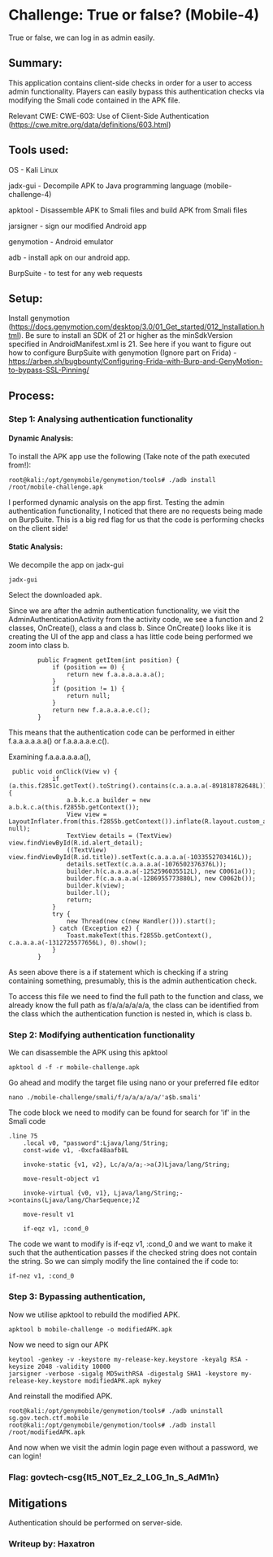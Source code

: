 # Challenge: True or false? (Mobile-4)
True or false, we can log in as admin easily.

## Summary:
This application contains client-side checks in order for a user to access admin functionality. Players can easily bypass this authentication checks via modifying the Smali code contained in the APK file.

Relevant CWE:
CWE-603: Use of Client-Side Authentication (https://cwe.mitre.org/data/definitions/603.html)

## Tools used:
OS - Kali Linux

jadx-gui - Decompile APK to Java programming language (mobile-challenge-4)

apktool - Disassemble APK to Smali files and build APK from Smali files

jarsigner - sign our modified Android app

genymotion - Android emulator

adb - install apk on our android app.

BurpSuite - to test for any web requests

## Setup:
Install genymotion (https://docs.genymotion.com/desktop/3.0/01_Get_started/012_Installation.html). Be sure to install an SDK of 21 or higher as the minSdkVersion specified in AndroidManifest.xml is 21.
See here if you want to figure out how to configure BurpSuite with genymotion (Ignore part on Frida) - https://arben.sh/bugbounty/Configuring-Frida-with-Burp-and-GenyMotion-to-bypass-SSL-Pinning/

## Process:
### Step 1: Analysing authentication functionality
#### Dynamic Analysis:
To install the APK app use the following (Take note of the path executed from!):
``````
root@kali:/opt/genymobile/genymotion/tools# ./adb install /root/mobile-challenge.apk
``````
I performed dynamic analysis on the app first. Testing the admin authentication functionality, I noticed that there are no requests being made on BurpSuite. This is a big red flag for us that the code is performing checks on the client side!

#### Static Analysis:
We decompile the app on jadx-gui
``````
jadx-gui
``````
Select the downloaded apk.

Since we are after the admin authentication functionality, we visit the AdminAuthenticationActivity from the activity code, we see a function and 2 classes, OnCreate(), class a and class b. Since OnCreate() looks like it is creating the UI of the app and class a has little code being performed we zoom into class b. 
``````
        public Fragment getItem(int position) {
            if (position == 0) {
                return new f.a.a.a.a.a.a();
            }
            if (position != 1) {
                return null;
            }
            return new f.a.a.a.a.e.c();
        }
``````
This means that the authentication code can be performed in either f.a.a.a.a.a.a() or f.a.a.a.a.e.c().

Examining f.a.a.a.a.a.a(),
``````
 public void onClick(View v) {
            if (a.this.f2851c.getText().toString().contains(c.a.a.a.a(-891818782648L))) {
                a.b.k.c.a builder = new a.b.k.c.a(this.f2855b.getContext());
                View view = LayoutInflater.from(this.f2855b.getContext()).inflate(R.layout.custom_alert, null);
                TextView details = (TextView) view.findViewById(R.id.alert_detail);
                ((TextView) view.findViewById(R.id.title)).setText(c.a.a.a.a(-1033552703416L));
                details.setText(c.a.a.a.a(-1076502376376L));
                builder.h(c.a.a.a.a(-1252596035512L), new C0061a());
                builder.f(c.a.a.a.a(-1286955773880L), new C0062b());
                builder.k(view);
                builder.l();
                return;
            }
            try {
                new Thread(new c(new Handler())).start();
            } catch (Exception e2) {
                Toast.makeText(this.f2855b.getContext(), c.a.a.a.a(-1312725577656L), 0).show();
            }
        }
``````
As seen above there is a if statement which is checking if a string containing something, presumably, this is the admin authentication check.

To access this file we need to find the full path to the function and class, we already know the full path as f/a/a/a/a/a/a, the class can be identified from the class which the authentication function is nested in, which is class b.

### Step 2: Modifying authentication functionality
We can disassemble the APK using this apktool
``````
apktool d -f -r mobile-challenge.apk
``````
Go ahead and modify the target file using nano or your preferred file editor
``````
nano ./mobile-challenge/smali/f/a/a/a/a/a/'a$b.smali'
``````

The code block we need to modify can be found for search for 'if' in the Smali code
``````
.line 75
    .local v0, "password":Ljava/lang/String;
    const-wide v1, -0xcfa48aafb8L

    invoke-static {v1, v2}, Lc/a/a/a;->a(J)Ljava/lang/String;

    move-result-object v1

    invoke-virtual {v0, v1}, Ljava/lang/String;->contains(Ljava/lang/CharSequence;)Z

    move-result v1

    if-eqz v1, :cond_0
``````

The code we want to modify is if-eqz v1, :cond_0 and we want to make it such that the authentication passes if the checked string does not contain the string. So we can simply modify the line contained the if code to:
``````
if-nez v1, :cond_0
``````
### Step 3: Bypassing authentication,
Now we utilise apktool to rebuild the modified APK.
``````
apktool b mobile-challenge -o modifiedAPK.apk
``````
Now we need to sign our APK
``````
keytool -genkey -v -keystore my-release-key.keystore -keyalg RSA -keysize 2048 -validity 10000
jarsigner -verbose -sigalg MD5withRSA -digestalg SHA1 -keystore my-release-key.keystore modifiedAPK.apk mykey
``````
And reinstall the modified APK.
``````
root@kali:/opt/genymobile/genymotion/tools# ./adb uninstall sg.gov.tech.ctf.mobile
root@kali:/opt/genymobile/genymotion/tools# ./adb install /root/modifiedAPK.apk
``````
And now when we visit the admin login page even without a password, we can login!

### Flag: govtech-csg{It5_N0T_Ez_2_L0G_1n_S_AdM1n}

## Mitigations
Authentication should be performed on server-side. 

### Writeup by: Haxatron
